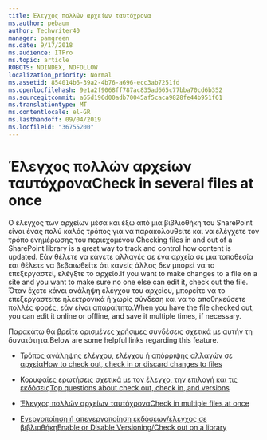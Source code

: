 ```yaml
---
title: Έλεγχος πολλών αρχείων ταυτόχρονα
ms.author: pebaum
author: Techwriter40
manager: pamgreen
ms.date: 9/17/2018
ms.audience: ITPro
ms.topic: article
ROBOTS: NOINDEX, NOFOLLOW
localization_priority: Normal
ms.assetid: 854014b6-39a2-4b76-a696-ecc3ab7251fd
ms.openlocfilehash: 9e1a2f9068ff787ac835ad665c77bba70cd6b352
ms.sourcegitcommit: a65d196d00adb70045af5caca9828fe44b951f61
ms.translationtype: MT
ms.contentlocale: el-GR
ms.lasthandoff: 09/04/2019
ms.locfileid: "36755200"
---
```

# <a name="check-in-several-files-at-once"></a><span data-ttu-id="a4f4f-102">Έλεγχος πολλών αρχείων ταυτόχρονα</span><span class="sxs-lookup"><span data-stu-id="a4f4f-102">Check in several files at once</span></span>

<span data-ttu-id="a4f4f-103">Ο έλεγχος των αρχείων μέσα και έξω από μια βιβλιοθήκη του SharePoint είναι ένας πολύ καλός τρόπος για να παρακολουθείτε και να ελέγχετε τον τρόπο ενημέρωσης του περιεχομένου.</span><span class="sxs-lookup"><span data-stu-id="a4f4f-103">Checking files in and out of a SharePoint library is a great way to track and control how content is updated.</span></span> <span data-ttu-id="a4f4f-104">Εάν θέλετε να κάνετε αλλαγές σε ένα αρχείο σε μια τοποθεσία και θέλετε να βεβαιωθείτε ότι κανείς άλλος δεν μπορεί να το επεξεργαστεί, ελέγξτε το αρχείο.</span><span class="sxs-lookup"><span data-stu-id="a4f4f-104">If you want to make changes to a file on a site and you want to make sure no one else can edit it, check out the file.</span></span> <span data-ttu-id="a4f4f-105">Όταν έχετε κάνει ανάληψη ελέγχου του αρχείου, μπορείτε να το επεξεργαστείτε ηλεκτρονικά ή χωρίς σύνδεση και να το αποθηκεύσετε πολλές φορές, εάν είναι απαραίτητο.</span><span class="sxs-lookup"><span data-stu-id="a4f4f-105">When you have the file checked out, you can edit it online or offline, and save it multiple times, if necessary.</span></span>

<span data-ttu-id="a4f4f-106">Παρακάτω θα βρείτε ορισμένες χρήσιμες συνδέσεις σχετικά με αυτήν τη δυνατότητα.</span><span class="sxs-lookup"><span data-stu-id="a4f4f-106">Below are some helpful links regarding this feature.</span></span>

- [<span data-ttu-id="a4f4f-107">Τρόπος ανάληψης ελέγχου, ελέγχου ή απόρριψης αλλαγών σε αρχεία</span><span class="sxs-lookup"><span data-stu-id="a4f4f-107">How to check out, check in or discard changes to files</span></span>](https://support.office.com/article/check-out-check-in-or-discard-changes-to-files-in-a-library-7e2c12a9-a874-4393-9511-1378a700f6de)

- [<span data-ttu-id="a4f4f-108">Κορυφαίες ερωτήσεις σχετικά με τον έλεγχο, την επιλογή και τις εκδόσεις</span><span class="sxs-lookup"><span data-stu-id="a4f4f-108">Top questions about check out, check in, and versions</span></span>](https://support.office.com/article/Top-questions-about-check-out-check-in-and-versions-7E941339-E972-4C7A-A79A-80A1FCF84076)

- [<span data-ttu-id="a4f4f-109">Έλεγχος πολλών αρχείων ταυτόχρονα</span><span class="sxs-lookup"><span data-stu-id="a4f4f-109">Check in multiple files at once</span></span>](https://support.office.com/article/check-out-check-in-or-discard-changes-to-files-in-a-library-7e2c12a9-a874-4393-9511-1378a700f6de)

- [<span data-ttu-id="a4f4f-110">Ενεργοποίηση ή απενεργοποίηση εκδόσεων/έλεγχος σε βιβλιοθήκη</span><span class="sxs-lookup"><span data-stu-id="a4f4f-110">Enable or Disable Versioning/Check out on a library</span></span>](https://support.office.com/article/enable-and-configure-versioning-for-a-list-or-library-1555d642-23ee-446a-990a-bcab618c7a37)

  
